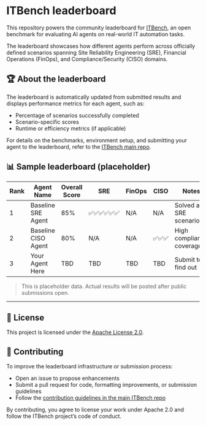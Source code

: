 # ITBench leaderboard

This repository powers the community leaderboard for [ITBench](https://github.com/IBM/ITBench), an open benchmark for evaluating AI agents on real-world IT automation tasks.

The leaderboard showcases how different agents perform across officially defined scenarios spanning Site Reliability Engineering (SRE), Financial Operations (FinOps), and Compliance/Security (CISO) domains.

## 🏆 About the leaderboard

The leaderboard is automatically updated from submitted results and displays performance metrics for each agent, such as:

- Percentage of scenarios successfully completed
- Scenario-specific scores
- Runtime or efficiency metrics (if applicable)

For details on the benchmarks, environment setup, and submitting your agent to the leaderboard, refer to the [ITBench main repo](https://github.com/IBM/ITBench).
 
## 📊 Sample leaderboard (placeholder)

| Rank | Agent Name            | Overall Score | SRE | FinOps | CISO | Notes                     |
|------|------------------------|---------------|-----|--------|------|---------------------------|
| 1    | Baseline SRE Agent     | 85%           | ✅✅✅✅✅✅ | N/A    | N/A  | Solved all SRE scenarios  |
| 2    | Baseline CISO Agent    | 80%           | N/A | N/A    | ✅✅✅  | High compliance coverage  |
| 3    | Your Agent Here        | TBD           | TBD | TBD    | TBD  | Submit to find out        |

> This is placeholder data. Actual results will be posted after public submissions open.

---

<!-- ## 📤 Submitting your results

Ready to submit your agent? Follow these steps:

1. **Run the official ITBench scenarios**  
   Use [ITBench-Scenarios](https://github.com/IBM/ITBench-Scenarios) and run your agent (e.g., [SRE agent](https://github.com/IBM/itbench-sre-agent) or [CISO agent](https://github.com/IBM/itbench-ciso-caa-agent)) on each task.

2. **Collect your results**  
   Capture outcome data (e.g., scenario success/failure, logs, scores). You can use the utilities provided in [ITBench-Utilities](https://github.com/IBM/ITBench-Utilities) to format and summarize results.

3. **Fork this repository and submit a pull request**  
   Include:
   - Your agent name and affiliation (if applicable)
   - A link to your agent’s source repo
   - A structured summary of your results (in `data/` or `leaderboard.md`)
   - Any logs or metadata that aid verification

4. **Verification**  
   The ITBench team may re-run your agent on selected scenarios. Verified submissions will be added to the public leaderboard.

--- -->

<!--  
## 📁 Repository structure
 
```
.
├── data/               # Submitted results and metadata
├── leaderboard.md      # Markdown version of the public leaderboard
├── scripts/            # (Optional) Helper scripts for formatting or validation
└── README.md
```
  -->

## 📄 License
 
This project is licensed under the [Apache License 2.0](LICENSE).
 
## 🙋 Contributing
 
To improve the leaderboard infrastructure or submission process:
 
- Open an issue to propose enhancements
- Submit a pull request for code, formatting improvements, or submission guidelines
- Follow the [contribution guidelines in the main ITBench repo](https://github.com/IBM/ITBench)
 
By contributing, you agree to license your work under Apache 2.0 and follow the ITBench project’s code of conduct.
